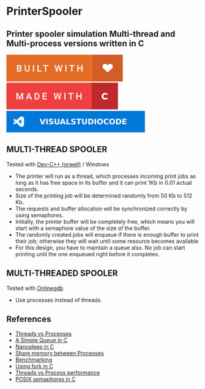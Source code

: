 # PrinterSpooler
## Printer spooler simulation Multi-thread and Multi-process versions written in C

![](https://github.com/bardakcib/resources/blob/main/badges/built-with-love.svg)
![](https://github.com/bardakcib/resources/blob/main/badges/made-with-c.svg)
![](https://github.com/bardakcib/resources/blob/main/badges/vscode.svg)


## MULTI-THREAD SPOOLER

Tested with [Dev-C++ (orwell)](https://sourceforge.net/projects/orwelldevcpp/) / Windows 

* The printer will run as a thread, which processes incoming print jobs as long as it has free space in its buffer and it can print 1Kb in 0.01 actual seconds.
* Size of the printing job will be determined randomly from 50 Kb to 512 Kb.
* The requests and buffer allocation will be synchronized correctly by using semaphores.
* Initially, the printer buffer will be completely free, which means you will start with a semaphore value of the size of the buffer.
* The randomly created jobs will enqueue if there is enough buffer to print their job; otherwise they will wait until some resource becomes available
* For this design, you have to maintain a queue also. No job can start printing until the one enqueued right before it completes.


## MULTI-THREADED SPOOLER

Tested with [Onlinegdb](https://www.onlinegdb.com/online_c_compiler)

* Use processes instead of threads.



## References

* [Threads vs Processes](https://www.backblaze.com/blog/whats-the-diff-programs-processes-and-threads/)
* [A Simple Queue in C](https://www.journaldev.com/36220/queue-in-c)
* [Nanosleep in C](https://www.linuxquestions.org/questions/programming-9/can-someone-give-me-the-example-of-the-simplest-usage-of-nanosleep-in-c-4175429688/)
* [Share memory between Processes](https://stackoverflow.com/questions/13274786/how-to-share-memory-between-processes-created-by-fork/63408673#63408673)
* [Benchmarking](https://www.bitsnbites.eu/benchmarking-os-primitives/)
* [Using fork in C](https://www.geeksforgeeks.org/using-fork-produce-1-parent-3-child-processes/)
* [Threads vs Process performance](https://stackoverflow.com/questions/807506/threads-vs-processes-in-linux)
* [POSIX semaphores in C](https://man7.org/linux/man-pages/man7/sem_overview.7.html)
